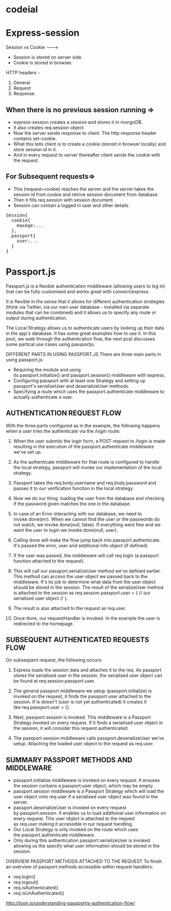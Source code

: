 # codeial

<h1>Express-session</h1>

Session vs Cookie --->
* Session is stored on server side. 
* Cookie is stored in browser.

HTTP headers -
1. General
2. Request
3. Response

<h2>When there is no previous session running =></h2>

* express-session creates a session and stores it in mongoDB.
* It also creates req.session object.
* Now the server sends response to client. The http response header contains set-cookie.
* What this tells client is to create a cookie (stored in browser locally) and store session id in it.
* And in every request to server thereafter client sends the cookie with the request.

<h2>For Subsequent requests=></h2>

* This (request+cookie) reaches the server and the server takes the session id from cookie and retrive session document from database.
* Then it fills req.session with session document.
* Session can contain a logged in user and other details.
<pre>
Session{ 
  cookie{ 
    maxAge:... 
  },
  passport{ 
    user:... 
  } 
} 
</pre>



<h1>Passport.js</h1>

Passport.js is a flexible authentication middleware (allowing users to log in) that can be fully customised and works great with connect/express.

It is flexible in the sense that it allows for different authentication strategies (think via Twitter, via our own user database - installed via separate modules that can be combined) and it allows us to specify any route or output during authentication.

The Local Strategy allows us to authenticate users by looking up their data in the app's database. It has some great examples how to use it.
In this post, we walk through the authentication flow, the next post discusses some partical use cases using passportjs.

DIFFERENT PARTS IN USING PASSPORT.JS
There are three main parts in using passport.js:

* Requiring the module and using its passport.initialize() and passport.session() middleware with express.
* Configuring passport with at least one Strategy and setting up passport's serializeUser and deserializeUser methods.
* Specifying a route which uses the passport.authenticate middleware to actually authenticate a user.


<h2>AUTHENTICATION REQUEST FLOW</h2>
With the three parts configured as in the example, the following happens when a user tries the authenticate via the /login route:

1. When the user submits the login form, a POST request to /login is made resulting in the execution of the passport.authenticate middleware we've set up.

2. As the authenticate middleware for that route is configured to handle the local strategy, passport will invoke our implementation of the local strategy.

3. Passport takes the req.body.username and req.body.password and passes it to our verification function in the local strategy.

4. Now we do our thing: loading the user from the database and checking if the password given matches the one in the database.

5. In case of an Error interacting with our database, we need to invoke done(err). When we cannot find the user or the passwords do not watch, we invoke done(null, false). If everything went fine and we want the user to login we invoke done(null, user).

6. Calling done will make the flow jump back into passport.authenticate. It's passed the error, user and additional info object (if defined).

7. If the user was passed, the middleware will call req.login (a passport function attached to the request).

8. This will call our passport.serializeUser method we've defined earlier. This method can access the user object we passed back to the middleware. It's its job to determine what data from the user object should be stored in the session. The result of the serializeUser method is attached to the session as req.session.passport.user = { // our serialised user object // }.

9. The result is also attached to the request as req.user.

10. Once done, our requestHandler is invoked. In the example the user is redirected to the homepage.

<h2>SUBSEQUENT AUTHENTICATED REQUESTS FLOW</h2>

On subsequent request, the following occurs:

1. Express loads the session data and attaches it to the req. As passport stores the serialised user in the session, the serialised user object can be found at req.session.passport.user.

2. The general passport middleware we setup (passport.initialize) is invoked on the request, it finds the passport.user attached to the session. If is doesn't (user is not yet authenticated) it creates it like req.passport.user = {}.

3. Next, passport.session is invoked. This middleware is a Passport Strategy invoked on every request. If it finds a serialised user object in the session, it will consider this request authenticated.

4. The passport.session middleware calls passport.deserializeUser we've setup. Attaching the loaded user object to the request as req.user.

<h2>SUMMARY PASSPORT METHODS AND MIDDLEWARE</h2>

* passport.initialize middleware is invoked on every request. It ensures the session contains a passport.user object, which may be empty.
* passport.session middleware is a Passport Strategy which will load the user object onto req.user if a serialised user object was found in the server.
* passport.deserializeUser is invoked on every request by passport.session. It enables us to load additional user information on every request. This user object is attached to the request as req.user making it accessible in our request handling.
* Our Local Strategy is only invoked on the route which uses the passport.authenticate middleware.
* Only during this authentication passport.serializeUser is invoked allowing us the specify what user information should be stored in the session.

OVERVIEW PASSPORT METHODS ATTACHED TO THE REQUEST
To finish an overview of passport methods accessible within request handlers:
* req.login()
* req.logout()
* req.isAuthenticated()
* req.isUnAuthenticated()

http://toon.io/understanding-passportjs-authentication-flow/
